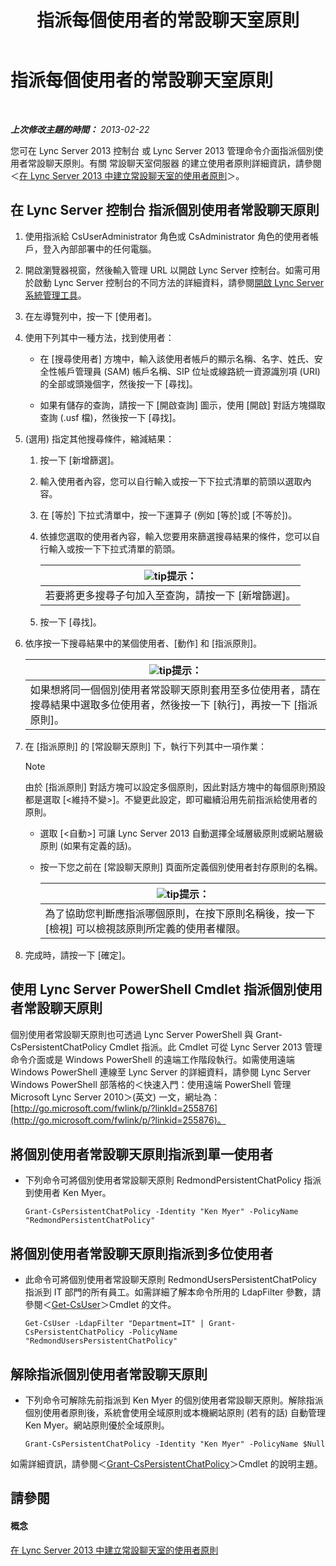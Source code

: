 ﻿---
title: 指派每個使用者的常設聊天室原則
TOCTitle: 指派每個使用者的常設聊天室原則
ms:assetid: e22168f2-fde1-4f0a-b194-1fc881436822
ms:mtpsurl: https://technet.microsoft.com/zh-tw/library/JJ721908(v=OCS.15)
ms:contentKeyID: 49890349
ms.date: 08/24/2015
mtps_version: v=OCS.15
ms.translationtype: HT
---

# 指派每個使用者的常設聊天室原則

 

_**上次修改主題的時間：** 2013-02-22_

您可在 Lync Server 2013 控制台 或 Lync Server 2013 管理命令介面指派個別使用者常設聊天原則。有關 常設聊天室伺服器 的建立使用者原則詳細資訊，請參閱＜[在 Lync Server 2013 中建立常設聊天室的使用者原則](lync-server-2013-create-a-user-policy-for-persistent-chat.md)＞。

## 在 Lync Server 控制台 指派個別使用者常設聊天原則

1.  使用指派給 CsUserAdministrator 角色或 CsAdministrator 角色的使用者帳戶，登入內部部署中的任何電腦。

2.  開啟瀏覽器視窗，然後輸入管理 URL 以開啟 Lync Server 控制台。如需可用於啟動 Lync Server 控制台的不同方法的詳細資料，請參閱[開啟 Lync Server 系統管理工具](lync-server-2013-open-lync-server-administrative-tools.md)。

3.  在左導覽列中，按一下 \[使用者\]。

4.  使用下列其中一種方法，找到使用者：
    
      - 在 \[搜尋使用者\] 方塊中，輸入該使用者帳戶的顯示名稱、名字、姓氏、安全性帳戶管理員 (SAM) 帳戶名稱、SIP 位址或線路統一資源識別項 (URI) 的全部或頭幾個字，然後按一下 \[尋找\]。
    
      - 如果有儲存的查詢，請按一下 \[開啟查詢\] 圖示，使用 \[開啟\] 對話方塊擷取查詢 (.usf 檔)，然後按一下 \[尋找\]。

5.  (選用) 指定其他搜尋條件，縮減結果：
    
    1.  按一下 \[新增篩選\]。
    
    2.  輸入使用者內容，您可以自行輸入或按一下下拉式清單的箭頭以選取內容。
    
    3.  在 \[等於\] 下拉式清單中，按一下運算子 (例如 \[等於\]或 \[不等於\])。
    
    4.  依據您選取的使用者內容，輸入您要用來篩選搜尋結果的條件，您可以自行輸入或按一下下拉式清單的箭頭。
        
        <table>
        <thead>
        <tr class="header">
        <th><img src="images/JJ205025.tip(OCS.15).gif" title="tip" alt="tip" />提示：</th>
        </tr>
        </thead>
        <tbody>
        <tr class="odd">
        <td>若要將更多搜尋子句加入至查詢，請按一下 [新增篩選]。</td>
        </tr>
        </tbody>
        </table>
    
    5.  按一下 \[尋找\]。

6.  依序按一下搜尋結果中的某個使用者、\[動作\] 和 \[指派原則\]。
    
    <table>
    <thead>
    <tr class="header">
    <th><img src="images/JJ205025.tip(OCS.15).gif" title="tip" alt="tip" />提示：</th>
    </tr>
    </thead>
    <tbody>
    <tr class="odd">
    <td>如果想將同一個個別使用者常設聊天原則套用至多位使用者，請在搜尋結果中選取多位使用者，然後按一下 [執行]，再按一下 [指派原則]。</td>
    </tr>
    </tbody>
    </table>


7.  在 \[指派原則\] 的 \[常設聊天原則\] 下，執行下列其中一項作業：
    
    > [!NOTE]  
    > 由於 [指派原則] 對話方塊可以設定多個原則，因此對話方塊中的每個原則預設都是選取 [&lt;維持不變&gt;]。不變更此設定，即可繼續沿用先前指派給使用者的原則。
    
    
      - 選取 \[\<自動\>\] 可讓 Lync Server 2013 自動選擇全域層級原則或網站層級原則 (如果有定義的話)。
    
      - 按一下您之前在 \[常設聊天原則\] 頁面所定義個別使用者封存原則的名稱。
        
        <table>
        <thead>
        <tr class="header">
        <th><img src="images/JJ205025.tip(OCS.15).gif" title="tip" alt="tip" />提示：</th>
        </tr>
        </thead>
        <tbody>
        <tr class="odd">
        <td>為了協助您判斷應指派哪個原則，在按下原則名稱後，按一下 [檢視] 可以檢視該原則所定義的使用者權限。</td>
        </tr>
        </tbody>
        </table>


8.  完成時，請按一下 \[確定\]。

## 使用 Lync Server PowerShell Cmdlet 指派個別使用者常設聊天原則

個別使用者常設聊天原則也可透過 Lync Server PowerShell 與 Grant-CsPersistentChatPolicy Cmdlet 指派。此 Cmdlet 可從 Lync Server 2013 管理命令介面或是 Windows PowerShell 的遠端工作階段執行。如需使用遠端 Windows PowerShell 連線至 Lync Server 的詳細資料，請參閱 Lync Server Windows PowerShell 部落格的＜快速入門：使用遠端 PowerShell 管理 Microsoft Lync Server 2010＞(英文) 一文，網址為：[http://go.microsoft.com/fwlink/p/?linkId=255876](http://go.microsoft.com/fwlink/p/?linkid=255876)。

## 將個別使用者常設聊天原則指派到單一使用者

  - 下列命令可將個別使用者常設聊天原則 RedmondPersistentChatPolicy 指派到使用者 Ken Myer。
    
        Grant-CsPersistentChatPolicy -Identity "Ken Myer" -PolicyName "RedmondPersistentChatPolicy"

## 將個別使用者常設聊天原則指派到多位使用者

  - 此命令可將個別使用者常設聊天原則 RedmondUsersPersistentChatPolicy 指派到 IT 部門的所有員工。如需詳細了解本命令所用的 LdapFilter 參數，請參閱＜[Get-CsUser](https://docs.microsoft.com/en-us/powershell/module/skype/Get-CsUser)＞Cmdlet 的文件。
    
        Get-CsUser -LdapFilter "Department=IT" | Grant-CsPersistentChatPolicy -PolicyName "RedmondUsersPersistentChatPolicy"

## 解除指派個別使用者常設聊天原則

  - 下列命令可解除先前指派到 Ken Myer 的個別使用者常設聊天原則。解除指派個別使用者原則後，系統會使用全域原則或本機網站原則 (若有的話) 自動管理 Ken Myer。網站原則優於全域原則。
    
        Grant-CsPersistentChatPolicy -Identity "Ken Myer" -PolicyName $Null

如需詳細資訊，請參閱＜[Grant-CsPersistentChatPolicy](https://docs.microsoft.com/en-us/powershell/module/skype/Grant-CsPersistentChatPolicy)＞Cmdlet 的說明主題。

## 請參閱

#### 概念

[在 Lync Server 2013 中建立常設聊天室的使用者原則](lync-server-2013-create-a-user-policy-for-persistent-chat.md)

